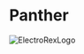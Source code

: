 # Panther

![ElectroRexLogo](https://github.com/user-attachments/assets/32cb9a5c-7c61-49ca-bfc1-8792fbd9a640)
